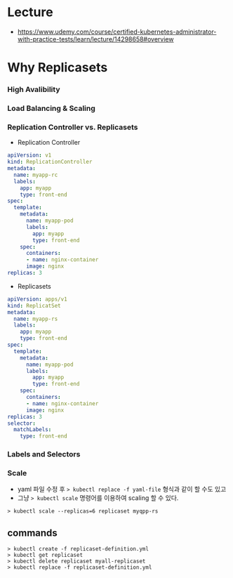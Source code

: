# Lecture
- https://www.udemy.com/course/certified-kubernetes-administrator-with-practice-tests/learn/lecture/14298658#overview


# Why Replicasets

### High Avalibility

### Load Balancing & Scaling

### Replication Controller vs. Replicasets

- Replication Controller
```yaml
apiVersion: v1
kind: ReplicationController
metadata:
  name: myapp-rc
  labels:
    app: myapp
    type: front-end
spec:
  template:
    metadata:
      name: myapp-pod
      labels:
        app: myapp
        type: front-end
    spec:
      containers:
      - name: nginx-container
      image: nginx
replicas: 3
```

- Replicasets

```yaml
apiVersion: apps/v1
kind: ReplicatSet
metadata:
  name: myapp-rs
  labels:
    app: myapp
    type: front-end
spec:
  template:
    metadata:
      name: myapp-pod
      labels:
        app: myapp
        type: front-end
    spec:
      containers:
      - name: nginx-container
      image: nginx
replicas: 3
selector: 
  matchLabels:
    type: front-end
```

### Labels and Selectors

### Scale
- yaml 파일 수정 후 `> kubectl replace -f yaml-file` 형식과 같이 할 수도 있고
- 그냥 `> kubectl scale` 명령어를 이용하여 scaling 할 수 있다.
```
> kubectl scale --replicas=6 replicaset myqpp-rs
```

## commands

```
> kubectl create -f replicaset-definition.yml
> kubectl get replicaset
> kubectl delete replicaset myall-replicaset
> kubectl replace -f replicaset-definition.yml
```
